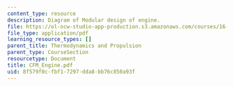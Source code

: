 ```yaml
---
content_type: resource
description: Diagram of Modular design of engine.
file: https://ol-ocw-studio-app-production.s3.amazonaws.com/courses/16-01-unified-engineering-i-ii-iii-iv-fall-2005-spring-2006/8f579f0cfbf17297dda8bb76c850a93f_CFM_Engine.pdf
file_type: application/pdf
learning_resource_types: []
parent_title: Thermodynamics and Propulsion
parent_type: CourseSection
resourcetype: Document
title: CFM_Engine.pdf
uid: 8f579f0c-fbf1-7297-dda8-bb76c850a93f
---
```

